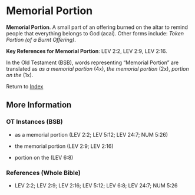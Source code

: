 # Memorial Portion
**Memorial Portion**. 
A small part of an offering burned on the altar to remind people that everything belongs to God (acai). 
Other forms include: 
*Token Portion (of a Burnt Offering)*. 


**Key References for Memorial Portion**: 
LEV 2:2, LEV 2:9, LEV 2:16. 


In the Old Testament (BSB), words representing “Memorial Portion” are translated as 
*as a memorial portion* (4x), *the memorial portion* (2x), *portion on the* (1x). 




Return to [Index](00-Index.md)

## More Information

### OT Instances (BSB)

* as a memorial portion (LEV 2:2; LEV 5:12; LEV 24:7; NUM 5:26)

* the memorial portion (LEV 2:9; LEV 2:16)

* portion on the (LEV 6:8)



### References (Whole Bible)

* LEV 2:2; LEV 2:9; LEV 2:16; LEV 5:12; LEV 6:8; LEV 24:7; NUM 5:26



